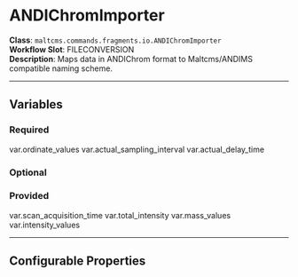 <h1>ANDIChromImporter</h1>

**Class**: `maltcms.commands.fragments.io.ANDIChromImporter`  
**Workflow Slot**: FILECONVERSION  
**Description**: Maps data in ANDIChrom format to Maltcms/ANDIMS compatible naming scheme.  

---

<h2>Variables</h2>
<h3>Required</h3>
	var.ordinate_values
	var.actual_sampling_interval
	var.actual_delay_time

<h3>Optional</h3>

<h3>Provided</h3>
	var.scan_acquisition_time
	var.total_intensity
	var.mass_values
	var.intensity_values


---

<h2>Configurable Properties</h2>

